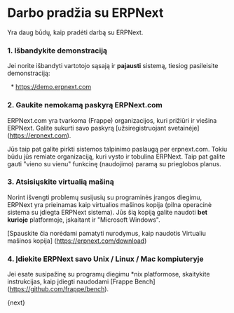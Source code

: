 <!-- add-breadcrumbs -->
# Darbo pradžia su ERPNext

Yra daug būdų, kaip pradėti darbą su ERPNext.

### 1\. Išbandykite demonstraciją

Jei norite išbandyti vartotojo sąsają ir **pajausti** sistemą, tiesiog
pasileisite demonstraciją:

  * <https://demo.erpnext.com>

### 2\. Gaukite nemokamą paskyrą ERPNext.com

ERPNext.com yra tvarkoma (Frappe) organizacijos, kuri prižiūri ir viešina ERPNext.
Galite sukurti savo paskyrą [užsiregistruojant svetainėje] (https://erpnext.com).

Jūs taip pat galite pirkti sistemos talpinimo paslaugą per erpnext.com. Tokiu būdu jūs remiate organizaciją, kuri vysto ir tobulina ERPNext. Taip pat galite gauti "vieno su vienu" funkcinę (naudojimo) paramą su
prieglobos planus.

### 3\. Atsisiųskite virtualią mašiną

Norint išvengti problemų susijusių su programinės įrangos diegimu, ERPNext yra prieinamas kaip virtualios mašinos kopija (pilna operacinė sistema su įdiegta ERPNext sistema). Jūs šią kopiją galite naudoti **bet kurioje** platformoje, įskaitant ir "Microsoft Windows".

[Spauskite čia norėdami pamatyti nurodymus, kaip naudotis Virtualiu
mašinos kopija] (https://erpnext.com/download)

### 4\. Įdiekite ERPNext savo Unix / Linux / Mac kompiuteryje

Jei esate susipažinę su programų diegimu *nix platformose, skaitykite instrukcijas, kaip įdiegti naudodami [Frappe Bench] (https://github.com/frappe/bench).

{next}
